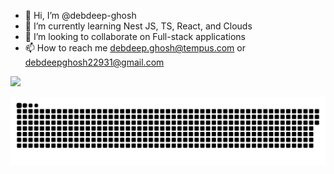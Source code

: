 - 👋 Hi, I’m @debdeep-ghosh
- 🌱 I’m currently learning Nest JS, TS, React, and Clouds
- 💞️ I’m looking to collaborate on Full-stack applications
- 📫 How to reach me debdeep.ghosh@tempus.com or debdeepghosh22931@gmail.com

![](https://raw.githubusercontent.com/TheDudeThatCode/TheDudeThatCode/master/Assets/gandalf_parrot.gif)

![](https://github.com/debdeep-ghosh/github-grid-snake/blob/main/github-grid-snake.svg)

<!---
debdeep-ghosh/debdeep-ghosh is a ✨ special ✨ repository because its `README.md` (this file) appears on your GitHub profile.
You can click the Preview link to take a look at your changes.
--->
